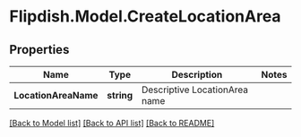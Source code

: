 # Flipdish.Model.CreateLocationArea
## Properties

Name | Type | Description | Notes
------------ | ------------- | ------------- | -------------
**LocationAreaName** | **string** | Descriptive LocationArea name | 

[[Back to Model list]](../README.md#documentation-for-models) [[Back to API list]](../README.md#documentation-for-api-endpoints) [[Back to README]](../README.md)

